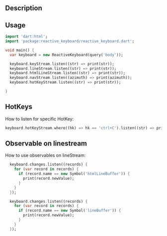 ## Description


## Usage

```dart
import 'dart:html';
import 'package:reactive_keyboard/reactive_keyboard.dart';

void main() {
  var keyboard = new ReactiveKeyboard(query('body'));

  keyboard.keyStream.listen((str) => print(str));
  keyboard.lineStream.listen((str) => print(str));
  keyboard.htmlLineStream.listen((str) => print(str));
  keyboard.navStream.listen((azimuth) => print(azimuth));
  keyboard.hotKeyStream.listen((str) => print(str));

}

```
## HotKeys

How to listen for specific HotKey:

```dart
keyboard.hotKeyStream.where((hk) => hk == 'ctrl+C').listen((str) => print("BREAK!"));
```

## Observable on linestream

How to use observables on lineStream:

```dart
  keyboard.changes.listen((records) {
    for (var record in records) {
      if (record.name == new Symbol('htmlLineBuffer')) {
        print(record.newValue);
      }
    }
  });

  keyboard.changes.listen((records) {
    for (var record in records) {
      if (record.name == new Symbol('lineBuffer')) {
        print(record.newValue);
      }
    }
  });
```